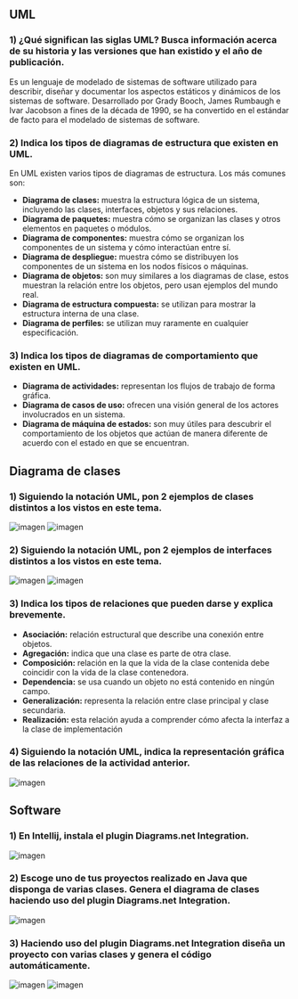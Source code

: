 ## **UML**

### 1) ¿Qué significan las siglas UML? Busca información acerca de su historia y las versiones que han existido y el año de publicación.

Es un lenguaje de modelado de sistemas de software utilizado para describir, diseñar y documentar los aspectos estáticos y dinámicos de los sistemas de software. 
Desarrollado por Grady Booch, James Rumbaugh e Ivar Jacobson a fines de la década de 1990, se ha convertido en el estándar de facto para el modelado de sistemas de software.

### 2) Indica los tipos de diagramas de estructura que existen en UML.
En UML existen varios tipos de diagramas de estructura. Los más comunes son:

- **Diagrama de clases:** muestra la estructura lógica de un sistema, incluyendo las clases, interfaces, objetos y sus relaciones.
- **Diagrama de paquetes:** muestra cómo se organizan las clases y otros elementos en paquetes o módulos.
- **Diagrama de componentes:** muestra cómo se organizan los componentes de un sistema y cómo interactúan entre sí.
- **Diagrama de despliegue:** muestra cómo se distribuyen los componentes de un sistema en los nodos físicos o máquinas.
- **Diagrama de objetos:** son muy similares a los diagramas de clase, estos muestran la relación entre los objetos, pero usan ejemplos del mundo real.
- **Diagrama de estructura compuesta:** se utilizan para mostrar la estructura interna de una clase.
- **Diagrama de perfiles:** se utilizan muy raramente en cualquier especificación.

### 3) Indica los tipos de diagramas de comportamiento que existen en UML.

- **Diagrama de actividades:** representan los flujos de trabajo de forma gráfica.
- **Diagrama de casos de uso:** ofrecen una visión general de los actores involucrados en un sistema.
- **Diagrama de máquina de estados:** son muy útiles para descubrir el comportamiento de los objetos que actúan de manera diferente de acuerdo con el estado en que se encuentran.

## **Diagrama de clases**

### 1) Siguiendo la notación UML, pon 2 ejemplos de clases distintos a los vistos en este tema.
![imagen](https://raw.githubusercontent.com/Jesusjp759/Apuntes_ED/main/Imagenes/Empresa.png)
![imagen](https://raw.githubusercontent.com/Jesusjp759/Apuntes_ED/main/Imagenes/Trabajador.png)

### 2) Siguiendo la notación UML, pon 2 ejemplos de interfaces distintos a los vistos en este tema.
![imagen](https://raw.githubusercontent.com/Jesusjp759/Apuntes_ED/main/Imagenes/Contratable.png)
![imagen](https://raw.githubusercontent.com/Jesusjp759/Apuntes_ED/main/Imagenes/Reabastecer.png)

### 3) Indica los tipos de relaciones que pueden darse y explica brevemente.
- **Asociación:** relación estructural que describe una conexión entre objetos.
- **Agregación:** indica que una clase es parte de otra clase.
- **Composición:** relación en la que la vida de la clase contenida debe coincidir con la vida de la clase contenedora.
- **Dependencia:** se usa cuando un objeto no está contenido en ningún campo.
- **Generalización:** representa la relación entre clase principal y clase secundaria.
- **Realización:** esta relación ayuda a comprender cómo afecta la interfaz a la clase de implementación

### 4) Siguiendo la notación UML, indica la representación gráfica de las relaciones de la actividad anterior.
![imagen](https://raw.githubusercontent.com/Jesusjp759/Apuntes_ED/main/Imagenes/RelacionesUML.png)

## **Software**

### 1) En Intellij, instala el plugin Diagrams.net Integration.
![imagen]()

### 2) Escoge uno de tus proyectos realizado en Java que disponga de varias clases. Genera el diagrama de clases haciendo uso del plugin Diagrams.net Integration.
![imagen]()

### 3) Haciendo uso del plugin Diagrams.net Integration diseña un proyecto con varias clases y genera el código automáticamente.
![imagen]()
![imagen]()
